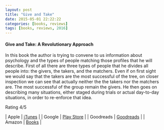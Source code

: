 ```yaml
---
layout: post
title: "Give and Take"
date: 2015-05-01 22:22:22
categories: [books, reviews]
tags: [books, reviews, 2016]
---
```


#### Give and Take: A Revolutionary Approach

In this book the author is trying to convene to us information about psychology and the types of people matching those profiles that he will describe.
First of all there are three types of people that he divides all people into: the givers, the takers, and the matchers.
Even if on first sight we would say that the takers are the most successful of the tree, on closer inspection we can see that actually neither the the takers nor the matchers are. The most successful of the group remain the givers.
He then goes on describing many situations, either staged during trials or actual day-to-day situations, in order to re-enforce that idea.

Rating 4/5

| Apple      | [iTunes] |
| Google     | [Play Store] |
| Goodreads  | [Goodreads] |
| Amazon     | [Books] |

[iTunes]: https://itunes.apple.com/us/book/
[Goodreads]: https://www.goodreads.com/book/show/
[Play Store]: https://play.google.com/store/books/details/
[Books]: http://www.amazon.com/
